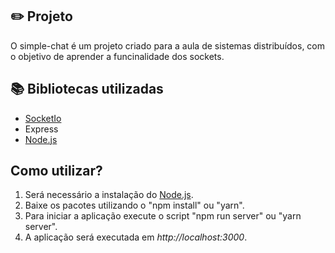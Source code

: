 ## :pencil2: Projeto
O simple-chat é um projeto criado para a aula de sistemas distribuídos, com o objetivo de aprender a funcinalidade dos sockets.

## :books: Bibliotecas utilizadas 
- [SocketIo](https://socket.io/)
- Express
- [Node.js](https://nodejs.org/en/)

## Como utilizar?
1. Será necessário a instalação do [Node.js](https://nodejs.org/en/).
2. Baixe os pacotes utilizando o "npm install" ou "yarn".
3. Para iniciar a aplicação execute o script "npm run server" ou "yarn server".
4. A aplicação será executada em *http://localhost:3000*.